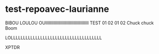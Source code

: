 # test-repoavec-laurianne




BIBOU LOULOU
OUIIIIIIIIIIIIIIIIIIIIIIIIIIIIIIIIIIIII
TEST 01 02 01 02
Chuck chuck
Boom

LOLLLLLLLLLLLLLLLLLLLLLLLLLLLLLLLLLLLLL

XPTDR
